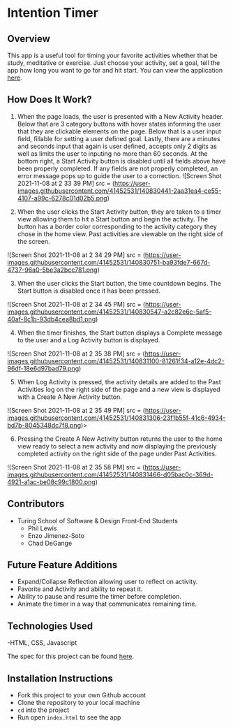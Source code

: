 # Intention Timer

## Overview

This app is a useful tool for timing your favorite activities whether that be study, meditative or exercise. Just choose your activity, set a goal, tell the app how long you want to go for and hit start. You can view the application [here](file:///Users/chaddegange/turing/module_1/projects/intention-timer/index.html).

## How Does It Work?

1) When the page loads, the user is presented with a New Activity header. Below that are 3 category buttons with hover states informing the user that they are clickable elements on the page. Below that is a user input field, fillable for setting a user defined goal. Lastly, there are a minutes and seconds input that again is user defined, accepts only 2 digits as well as limits the user to inputing no more than 60 seconds. At the bottom right, a Start Activity button is disabled until all fields above have been properly completed. If any fields are not properly completed, an error message pops up to guide the user to a correction.
![Screen Shot 2021-11-08 at 2 33 39 PM] src = (https://user-images.githubusercontent.com/41452531/140830441-2aa31ea4-ce55-4107-a99c-6278c01d02b5.png)

2) When the user clicks the Start Activity button, they are taken to a timer view allowing them to hit a Start button and begin the activity. The button has a border color corresponding to the activity category they chose in the home view. Past activities are viewable on the right side of the screen.

![Screen Shot 2021-11-08 at 2 34 29 PM] src = (https://user-images.githubusercontent.com/41452531/140830751-ba93fde7-667d-4737-96a0-5be3a2bcc781.png)


3) When the user clicks the Start button, the time countdown begins. The Start button is disabled once it has been pressed.

![Screen Shot 2021-11-08 at 2 34 45 PM] src = (https://user-images.githubusercontent.com/41452531/140830547-a2c82e6c-5af5-40af-8c1b-93db4cea8bd1.png)

4) When the timer finishes, the Start button displays a Complete message to the user and a Log Activity button is displayed.

![Screen Shot 2021-11-08 at 2 35 38 PM] src = (https://user-images.githubusercontent.com/41452531/140831100-81261f34-a12e-4dc2-96df-18e6d97bad79.png)

5) When Log Activity is pressed, the activity details are added to the Past Activities log on the right side of the page and a new view is displayed with a Create A New Activity button.

![Screen Shot 2021-11-08 at 2 35 49 PM] src = (https://user-images.githubusercontent.com/41452531/140831306-23f1b55f-41c6-4934-bd7b-8045348dc7f8.png)>

6) Pressing the Create A New Activity button returns the user to the home view ready to select a new activity and now displaying the previously completed activity on the right side of the page under Past Activities.

![Screen Shot 2021-11-08 at 2 35 58 PM] src = (https://user-images.githubusercontent.com/41452531/140831466-d05bac0c-369d-4921-a1ac-be08c99c1800.png)


## Contributors

- Turing School of Software & Design Front-End Students
   - Phil Lewis
   - Enzo Jimenez-Soto
   - Chad DeGange

## Future Feature Additions

- Expand/Collapse Reflection allowing user to reflect on activity.
- Favorite and Activity and ability to repeat it.
- Ability to pause and resume the timer before completion.
- Animate the timer in a way that communicates remaining time.

## Technologies Used

-HTML, CSS, Javascript

The spec for this project can be found [here](https://frontend.turing.edu/projects/module-1/intention-timer-group.html).

## Installation Instructions

- Fork this project to your own Github account
- Clone the repository to your local machine
- `cd` into the project
- Run open `index.html` to see the app
